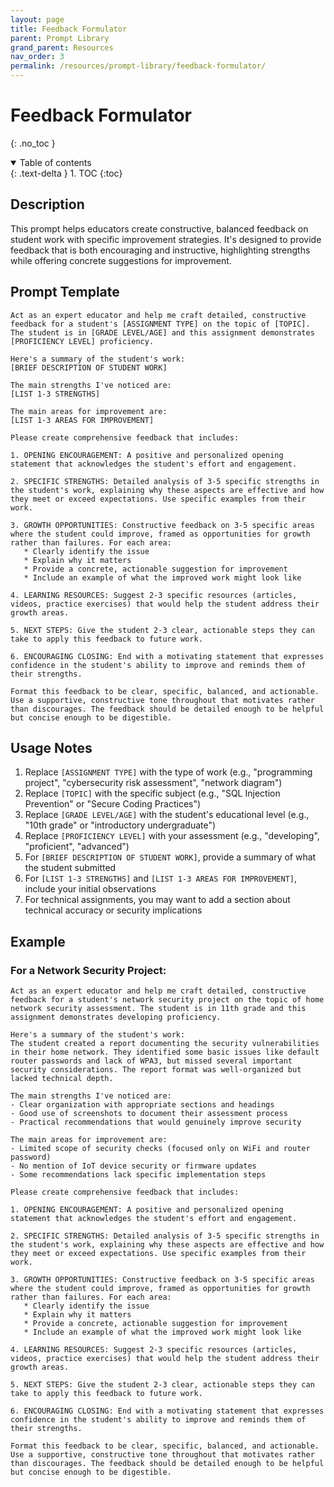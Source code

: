 ```yaml
---
layout: page
title: Feedback Formulator
parent: Prompt Library
grand_parent: Resources
nav_order: 3
permalink: /resources/prompt-library/feedback-formulator/
---
```


# Feedback Formulator
{: .no_toc }

<details open markdown="block">
  <summary>
    Table of contents
  </summary>
  {: .text-delta }
1. TOC
{:toc}
</details>

## Description

This prompt helps educators create constructive, balanced feedback on student work with specific improvement strategies. It's designed to provide feedback that is both encouraging and instructive, highlighting strengths while offering concrete suggestions for improvement.

## Prompt Template

```
Act as an expert educator and help me craft detailed, constructive feedback for a student's [ASSIGNMENT TYPE] on the topic of [TOPIC]. The student is in [GRADE LEVEL/AGE] and this assignment demonstrates [PROFICIENCY LEVEL] proficiency.

Here's a summary of the student's work:
[BRIEF DESCRIPTION OF STUDENT WORK]

The main strengths I've noticed are:
[LIST 1-3 STRENGTHS]

The main areas for improvement are:
[LIST 1-3 AREAS FOR IMPROVEMENT]

Please create comprehensive feedback that includes:

1. OPENING ENCOURAGEMENT: A positive and personalized opening statement that acknowledges the student's effort and engagement.

2. SPECIFIC STRENGTHS: Detailed analysis of 3-5 specific strengths in the student's work, explaining why these aspects are effective and how they meet or exceed expectations. Use specific examples from their work.

3. GROWTH OPPORTUNITIES: Constructive feedback on 3-5 specific areas where the student could improve, framed as opportunities for growth rather than failures. For each area:
   * Clearly identify the issue
   * Explain why it matters
   * Provide a concrete, actionable suggestion for improvement
   * Include an example of what the improved work might look like

4. LEARNING RESOURCES: Suggest 2-3 specific resources (articles, videos, practice exercises) that would help the student address their growth areas.

5. NEXT STEPS: Give the student 2-3 clear, actionable steps they can take to apply this feedback to future work.

6. ENCOURAGING CLOSING: End with a motivating statement that expresses confidence in the student's ability to improve and reminds them of their strengths.

Format this feedback to be clear, specific, balanced, and actionable. Use a supportive, constructive tone throughout that motivates rather than discourages. The feedback should be detailed enough to be helpful but concise enough to be digestible.
```

## Usage Notes

1. Replace `[ASSIGNMENT TYPE]` with the type of work (e.g., "programming project", "cybersecurity risk assessment", "network diagram")
2. Replace `[TOPIC]` with the specific subject (e.g., "SQL Injection Prevention" or "Secure Coding Practices")
3. Replace `[GRADE LEVEL/AGE]` with the student's educational level (e.g., "10th grade" or "introductory undergraduate")
4. Replace `[PROFICIENCY LEVEL]` with your assessment (e.g., "developing", "proficient", "advanced")
5. For `[BRIEF DESCRIPTION OF STUDENT WORK]`, provide a summary of what the student submitted
6. For `[LIST 1-3 STRENGTHS]` and `[LIST 1-3 AREAS FOR IMPROVEMENT]`, include your initial observations
7. For technical assignments, you may want to add a section about technical accuracy or security implications

## Example

### For a Network Security Project:

```
Act as an expert educator and help me craft detailed, constructive feedback for a student's network security project on the topic of home network security assessment. The student is in 11th grade and this assignment demonstrates developing proficiency.

Here's a summary of the student's work:
The student created a report documenting the security vulnerabilities in their home network. They identified some basic issues like default router passwords and lack of WPA3, but missed several important security considerations. The report format was well-organized but lacked technical depth.

The main strengths I've noticed are:
- Clear organization with appropriate sections and headings
- Good use of screenshots to document their assessment process
- Practical recommendations that would genuinely improve security

The main areas for improvement are:
- Limited scope of security checks (focused only on WiFi and router password)
- No mention of IoT device security or firmware updates
- Some recommendations lack specific implementation steps

Please create comprehensive feedback that includes:

1. OPENING ENCOURAGEMENT: A positive and personalized opening statement that acknowledges the student's effort and engagement.

2. SPECIFIC STRENGTHS: Detailed analysis of 3-5 specific strengths in the student's work, explaining why these aspects are effective and how they meet or exceed expectations. Use specific examples from their work.

3. GROWTH OPPORTUNITIES: Constructive feedback on 3-5 specific areas where the student could improve, framed as opportunities for growth rather than failures. For each area:
   * Clearly identify the issue
   * Explain why it matters
   * Provide a concrete, actionable suggestion for improvement
   * Include an example of what the improved work might look like

4. LEARNING RESOURCES: Suggest 2-3 specific resources (articles, videos, practice exercises) that would help the student address their growth areas.

5. NEXT STEPS: Give the student 2-3 clear, actionable steps they can take to apply this feedback to future work.

6. ENCOURAGING CLOSING: End with a motivating statement that expresses confidence in the student's ability to improve and reminds them of their strengths.

Format this feedback to be clear, specific, balanced, and actionable. Use a supportive, constructive tone throughout that motivates rather than discourages. The feedback should be detailed enough to be helpful but concise enough to be digestible.
```